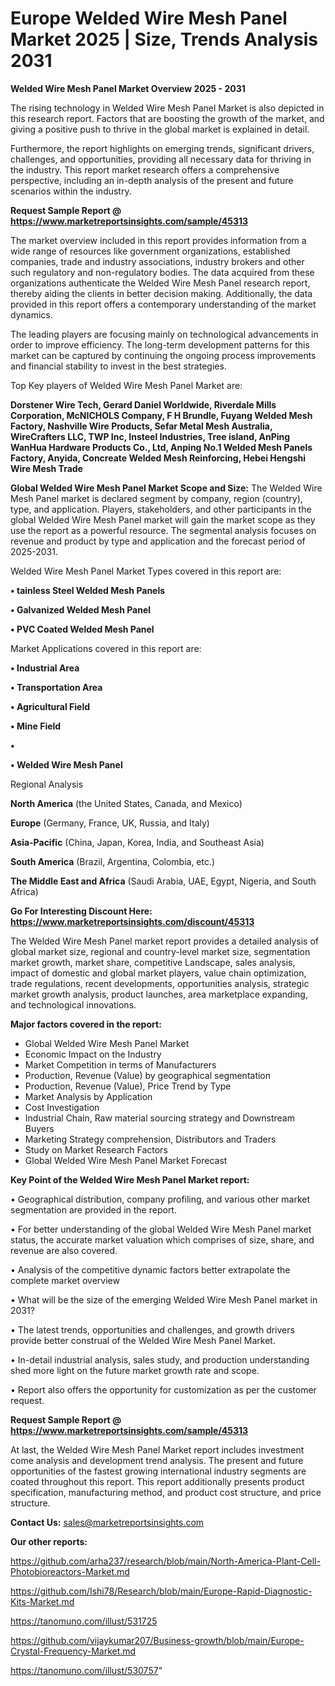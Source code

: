 # Europe Welded Wire Mesh Panel Market 2025 | Size, Trends Analysis 2031

<Strong> Welded Wire Mesh Panel Market Overview 2025 - 2031</strong>

The rising technology in Welded Wire Mesh Panel Market is also depicted in this research report. Factors that are boosting the growth of the market, and giving a positive push to thrive in the global market is explained in detail.

Furthermore, the report highlights on emerging trends, significant drivers, challenges, and opportunities, providing all necessary data for thriving in the industry. This report market research offers a comprehensive perspective, including an in-depth analysis of the present and future scenarios within the industry.

<strong>Request Sample Report @ <a href=https://www.marketreportsinsights.com/sample/45313>https://www.marketreportsinsights.com/sample/45313</a></strong>

The market overview included in this report provides information from a wide range of resources like government organizations, established companies, trade and industry associations, industry brokers and other such regulatory and non-regulatory bodies. The data acquired from these organizations authenticate the Welded Wire Mesh Panel research report, thereby aiding the clients in better decision making. Additionally, the data provided in this report offers a contemporary understanding of the market dynamics.

The leading players are focusing mainly on technological advancements in order to improve efficiency. The long-term development patterns for this market can be captured by continuing the ongoing process improvements and financial stability to invest in the best strategies.

Top Key players of Welded Wire Mesh Panel Market are:

<strong>Dorstener Wire Tech, Gerard Daniel Worldwide, Riverdale Mills Corporation, McNICHOLS Company, F H Brundle, Fuyang Welded Mesh Factory, Nashville Wire Products, Sefar Metal Mesh Australia, WireCrafters LLC, TWP Inc, Insteel Industries, Tree island, AnPing WanHua Hardware Products Co., Ltd, Anping No.1 Welded Mesh Panels Factory, Anyida, Concreate Welded Mesh Reinforcing, Hebei Hengshi Wire Mesh Trade</strong>

<strong><b>Global Welded Wire Mesh Panel Market Scope and Size:</b></strong>
The Welded Wire Mesh Panel market is declared segment by company, region (country), type, and application. Players, stakeholders, and other participants in the global Welded Wire Mesh Panel market will gain the market scope as they use the report as a powerful resource. The segmental analysis focuses on revenue and product by type and application and the forecast period of 2025-2031.

Welded Wire Mesh Panel Market Types covered in this report are:

<strong>•  tainless Steel Welded Mesh Panels

•  Galvanized Welded Mesh Panel

•  PVC Coated Welded Mesh Panel</strong>

Market Applications covered in this report are:

<strong>•  Industrial Area

•  Transportation Area

•  Agricultural Field

•  Mine Field

•  

•  Welded Wire Mesh Panel</strong> 

Regional Analysis

<strong>North America</strong> (the United States, Canada, and Mexico)

<strong>Europe</strong> (Germany, France, UK, Russia, and Italy)

<strong>Asia-Pacific</strong> (China, Japan, Korea, India, and Southeast Asia)

<strong>South America</strong> (Brazil, Argentina, Colombia, etc.)

<strong>The Middle East and Africa</strong> (Saudi Arabia, UAE, Egypt, Nigeria, and South Africa)

<strong>Go For Interesting Discount Here: <a href=https://www.marketreportsinsights.com/discount/45313>https://www.marketreportsinsights.com/discount/45313</a></strong>

The Welded Wire Mesh Panel market report provides a detailed analysis of global market size, regional and country-level market size, segmentation market growth, market share, competitive Landscape, sales analysis, impact of domestic and global market players, value chain optimization, trade regulations, recent developments, opportunities analysis, strategic market growth analysis, product launches, area marketplace expanding, and technological innovations.

<strong><b>Major factors covered in the report:</b></strong>
<ul>
  <li>Global Welded Wire Mesh Panel Market </li>
  <li>Economic Impact on the Industry</li>
  <li>Market Competition in terms of Manufacturers</li>
  <li>Production, Revenue (Value) by geographical segmentation</li>
  <li>Production, Revenue (Value), Price Trend by Type</li>
  <li>Market Analysis by Application</li>
  <li>Cost Investigation</li>
  <li>Industrial Chain, Raw material sourcing strategy and Downstream Buyers</li>
  <li>Marketing Strategy comprehension, Distributors and Traders</li>
  <li>Study on Market Research Factors</li>
  <li>Global Welded Wire Mesh Panel Market Forecast</li>
</ul>

<strong><b>Key Point of the Welded Wire Mesh Panel Market report:</b></strong>

• Geographical distribution, company profiling, and various other market segmentation are provided in the report.

• For better understanding of the global Welded Wire Mesh Panel market status, the accurate market valuation which comprises of size, share, and revenue are also covered.

• Analysis of the competitive dynamic factors better extrapolate the complete market overview

• What will be the size of the emerging Welded Wire Mesh Panel market in 2031?

• The latest trends, opportunities and challenges, and growth drivers provide better construal of the Welded Wire Mesh Panel Market.

• In-detail industrial analysis, sales study, and production understanding shed more light on the future market growth rate and scope.

• Report also offers the opportunity for customization as per the customer request.

<strong>Request Sample Report @ <a href=https://www.marketreportsinsights.com/sample/45313>https://www.marketreportsinsights.com/sample/45313</a></strong>

At last, the Welded Wire Mesh Panel Market report includes investment come analysis and development trend analysis. The present and future opportunities of the fastest growing international industry segments are coated throughout this report. This report additionally presents product specification, manufacturing method, and product cost structure, and price structure.

<strong>Contact Us:</strong>
sales@marketreportsinsights.com

<strong>Our other reports:</strong>

<a href=https://github.com/arha237/research/blob/main/North-America-Plant-Cell-Photobioreactors-Market.md>https://github.com/arha237/research/blob/main/North-America-Plant-Cell-Photobioreactors-Market.md</a>

<a href=https://github.com/Ishi78/Research/blob/main/Europe-Rapid-Diagnostic-Kits-Market.md>https://github.com/Ishi78/Research/blob/main/Europe-Rapid-Diagnostic-Kits-Market.md</a>

<a href=https://tanomuno.com/illust/531725>https://tanomuno.com/illust/531725</a>

<a href=https://github.com/vijaykumar207/Business-growth/blob/main/Europe-Crystal-Frequency-Market.md>https://github.com/vijaykumar207/Business-growth/blob/main/Europe-Crystal-Frequency-Market.md</a>

<a href=https://tanomuno.com/illust/530757>https://tanomuno.com/illust/530757</a>"
